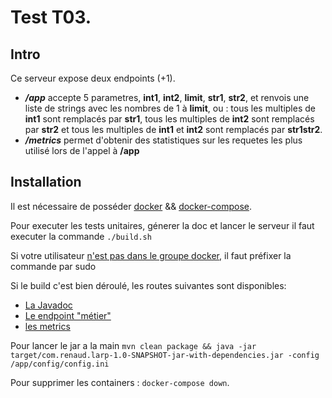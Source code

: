 # Test T03.

## Intro
Ce serveur expose deux endpoints (+1).

- ***/app*** accepte 5 parametres, **int1**, **int2**, **limit**, **str1**, **str2**, et renvois une liste de strings avec les nombres de 1 à **limit**, ou :  tous les multiples de **int1** sont remplacés par **str1**, tous les multiples de **int2** sont remplacés par **str2** et tous les multiples de **int1** et **int2** sont remplacés par **str1str2**.
- ***/metrics*** permet d'obtenir des statistiques sur les requetes les plus utilisé lors de l'appel à **/app**

## Installation
Il est nécessaire de posséder [docker](https://docs.docker.com/get-docker/) && [docker-compose](https://docs.docker.com/compose/install/).

Pour executer les tests unitaires, génerer la doc et lancer le serveur il faut executer la commande ``./build.sh``

Si votre utilisateur [n'est pas dans le groupe docker](https://docs.docker.com/engine/install/linux-postinstall/), il faut préfixer la commande par sudo

Si le build c'est bien déroulé, les routes suivantes sont disponibles:
 - [La Javadoc](http://localhost:8001/index.html)
- [Le endpoint "métier" ](http://localhost:8000/app?int1=5&int2=8&limit=1000&str1=foo&str2=bar)
- [les metrics](http://localhost:8000/metrics)


Pour lancer le jar a la main ``mvn clean package && java -jar target/com.renaud.larp-1.0-SNAPSHOT-jar-with-dependencies.jar -config /app/config/config.ini``

Pour supprimer les containers : ``docker-compose down``.